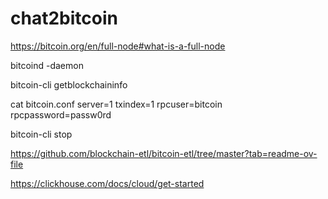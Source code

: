# chat2bitcoin


https://bitcoin.org/en/full-node#what-is-a-full-node

bitcoind -daemon

bitcoin-cli getblockchaininfo

cat bitcoin.conf 
server=1
txindex=1
rpcuser=bitcoin
rpcpassword=passw0rd

bitcoin-cli stop

https://github.com/blockchain-etl/bitcoin-etl/tree/master?tab=readme-ov-file

https://clickhouse.com/docs/cloud/get-started
